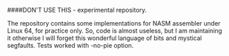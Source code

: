 ####DON'T USE THIS - experimental repository.

The repository contains some implementations for NASM assembler under Linux 64, for practice only. So, code is almost useless, but I am maintaining it otherwise I will forget this wonderful language of bits and mystical segfaults.
Tests worked with -no-pie option.
